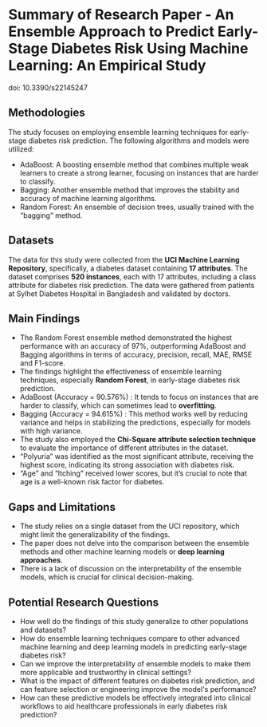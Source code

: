# Summary of Research Paper - An Ensemble Approach to Predict Early-Stage Diabetes Risk Using Machine Learning: An Empirical Study
doi: 10.3390/s22145247

## Methodologies
The study focuses on employing ensemble learning techniques for early-stage diabetes risk prediction. The following algorithms and models were utilized:

- AdaBoost: A boosting ensemble method that combines multiple weak learners to create a strong learner, focusing on instances that are harder to classify.
- Bagging: Another ensemble method that improves the stability and accuracy of machine learning algorithms.
- Random Forest: An ensemble of decision trees, usually trained with the “bagging” method.

## Datasets
The data for this study were collected from the **UCI Machine Learning Repository**, specifically, a diabetes dataset containing **17 attributes**. The dataset comprises **520 instances**, each with 17 attributes, including a class attribute for diabetes risk prediction. The data were gathered from patients at Sylhet Diabetes Hospital in Bangladesh and validated by doctors.

## Main Findings
- The Random Forest ensemble method demonstrated the highest performance with an accuracy of 97%, outperforming AdaBoost and Bagging algorithms in terms of accuracy, precision, recall, MAE, RMSE and F1-score.
- The findings highlight the effectiveness of ensemble learning techniques, especially **Random Forest**, in early-stage diabetes risk prediction.
- AdaBoost (Accuracy = 90.576%) : It tends to focus on instances that are harder to classify, which can sometimes lead to **overfitting**.
- Bagging (Accuracy = 94.615%) : This method works well by reducing variance and helps in stabilizing the predictions, especially for models with high variance.
- The study also employed the **Chi-Square attribute selection technique** to evaluate the importance of different attributes in the dataset.
- “Polyuria” was identified as the most significant attribute, receiving the highest score, indicating its strong association with diabetes risk.
- “Age” and “Itching” received lower scores, but it’s crucial to note that age is a well-known risk factor for diabetes.

## Gaps and Limitations
- The study relies on a single dataset from the UCI repository, which might limit the generalizability of the findings.
- The paper does not delve into the comparison between the ensemble methods and other machine learning models or **deep learning approaches**.
- There is a lack of discussion on the interpretability of the ensemble models, which is crucial for clinical decision-making.

## Potential Research Questions
- How well do the findings of this study generalize to other populations and datasets?
- How do ensemble learning techniques compare to other advanced machine learning and deep learning models in predicting early-stage diabetes risk?
- Can we improve the interpretability of ensemble models to make them more applicable and trustworthy in clinical settings?
- What is the impact of different features on diabetes risk prediction, and can feature selection or engineering improve the model's performance?
- How can these predictive models be effectively integrated into clinical workflows to aid healthcare professionals in early diabetes risk prediction?
